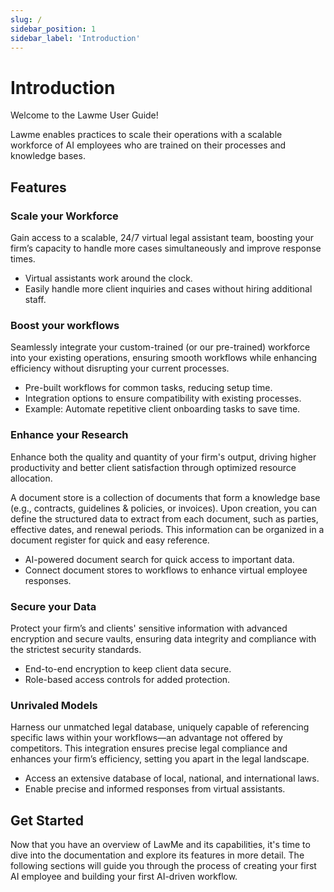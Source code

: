 ```yaml
---
slug: /
sidebar_position: 1
sidebar_label: 'Introduction'
---
```


# Introduction

Welcome to the Lawme User Guide!

Lawme enables practices to scale their operations with a scalable workforce of AI employees who are trained on their processes and knowledge bases. 

## Features

### Scale your Workforce

Gain access to a scalable, 24/7 virtual legal assistant team, boosting your firm’s capacity to handle more cases simultaneously and improve response times.

- Virtual assistants work around the clock.
- Easily handle more client inquiries and cases without hiring additional staff.

### Boost your workflows

Seamlessly integrate your custom-trained (or our pre-trained) workforce into your existing operations, ensuring smooth workflows while enhancing efficiency without disrupting your current processes.

- Pre-built workflows for common tasks, reducing setup time.
- Integration options to ensure compatibility with existing processes.
- Example: Automate repetitive client onboarding tasks to save time.

### Enhance your Research

Enhance both the quality and quantity of your firm's output, driving higher productivity and better client satisfaction through optimized resource allocation.

A document store is a collection of documents that form a knowledge base (e.g., contracts, guidelines & policies, or invoices). Upon creation, you can define the structured data to extract from each document, such as parties, effective dates, and renewal periods. This information can be organized in a document register for quick and easy reference.

- AI-powered document search for quick access to important data.
- Connect document stores to workflows to enhance virtual employee responses.

### Secure your Data

Protect your firm’s and clients' sensitive information with advanced encryption and secure vaults, ensuring data integrity and compliance with the strictest security standards.

- End-to-end encryption to keep client data secure.
- Role-based access controls for added protection.

### Unrivaled Models

Harness our unmatched legal database, uniquely capable of referencing specific laws within your workflows—an advantage not offered by competitors. This integration ensures precise legal compliance and enhances your firm’s efficiency, setting you apart in the legal landscape.

- Access an extensive database of local, national, and international laws.
- Enable precise and informed responses from virtual assistants.

## Get Started

Now that you have an overview of LawMe and its capabilities, it's time to dive into the documentation and explore its features in more detail. The following sections will guide you through the process of creating your first AI employee and building your first AI-driven workflow.